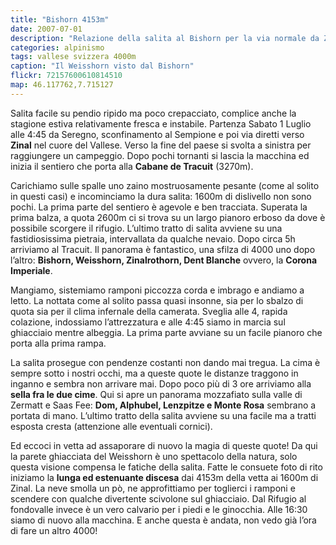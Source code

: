 ```yaml
---
title: "Bishorn 4153m"
date: 2007-07-01
description: "Relazione della salita al Bishorn per la via normale da Zinal e Cabane de Tracuit"
categories: alpinismo
tags: vallese svizzera 4000m
caption: "Il Weisshorn visto dal Bishorn"
flickr: 72157600610814510
map: 46.117762,7.715127
---
```


Salita facile su pendio ripido ma poco crepacciato, complice anche la stagione estiva relativamente fresca e instabile. Partenza Sabato 1 Luglio alle 4:45 da Seregno, sconfinamento al Sempione e poi via diretti verso **Zinal** nel cuore del Vallese. Verso la fine del paese si svolta a sinistra per raggiungere un campeggio. Dopo pochi tornanti si lascia la macchina ed inizia il sentiero che porta alla **Cabane de Tracuit** (3270m).

Carichiamo sulle spalle uno zaino mostruosamente pesante (come al solito in questi casi) e incominciamo la dura salita: 1600m di dislivello non sono pochi. La prima parte del sentiero è agevole e ben tracciata. Superata la prima balza, a quota 2600m ci si trova su un largo pianoro erboso da dove è possibile scorgere il rifugio. L’ultimo tratto di salita avviene su una fastidiosissima pietraia, intervallata da qualche nevaio. Dopo circa 5h arriviamo al Tracuit. Il panorama è fantastico, una sfilza di 4000 uno dopo l’altro: **Bishorn, Weisshorn, Zinalrothorn, Dent Blanche** ovvero, la **Corona Imperiale**. 

Mangiamo, sistemiamo ramponi piccozza corda e imbrago e andiamo a letto. La nottata come al solito passa quasi insonne, sia per lo sbalzo di quota sia per il clima infernale della camerata. Sveglia alle 4, rapida colazione, indossiamo l’attrezzatura e alle 4:45 siamo in marcia sul ghiacciaio mentre albeggia. La prima parte avviane su un facile pianoro che porta alla prima rampa.

La salita prosegue con pendenze costanti non dando mai tregua. La cima è sempre sotto i nostri occhi, ma a queste quote le distanze traggono in inganno e sembra non arrivare mai. Dopo poco più di 3 ore arriviamo alla **sella fra le due cime**. Qui si apre un panorama mozzafiato sulla valle di Zermatt e Saas Fee: **Dom, Alphubel, Lenzpitze e Monte Rosa** sembrano a portata di mano. L’ultimo tratto della salita avviene su una facile ma a tratti esposta cresta (attenzione alle eventuali cornici).

Ed eccoci in vetta ad assaporare di nuovo la magia di queste quote! Da qui la parete ghiacciata del Weisshorn è uno spettacolo della natura, solo questa visione compensa le fatiche della salita. Fatte le consuete foto di rito iniziamo la **lunga ed estenuante discesa** dai 4153m della vetta ai 1600m di Zinal. La neve smolla un pò, ne approfittiamo per toglierci i ramponi e scendere con qualche divertente scivolone sul ghiacciaio. Dal Rifugio al fondovalle invece è un vero calvario per i piedi e le ginocchia. Alle 16:30 siamo di nuovo alla macchina. E anche questa è andata, non vedo già l’ora di fare un altro 4000!